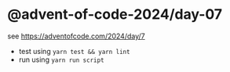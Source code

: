 # @advent-of-code-2024/day-07

see https://adventofcode.com/2024/day/7

* test using `yarn test && yarn lint`
* run using `yarn run script`

